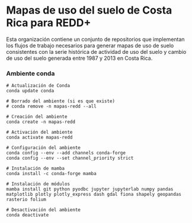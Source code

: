 # Mapas de uso del suelo de Costa Rica para REDD+
Esta organización contiene un conjunto de repositorios que implementan los flujos de trabajo necesarios para generar mapas de uso de suelo consistentes con la serie histórica de actividad de uso del suelo y cambio de uso del suelo generada entre 1987 y 2013 en Costa Rica.

### Ambiente conda

```shell
# Actualización de Conda
conda update conda

# Borrado del ambiente (si es que existe)
# conda remove -n mapas-redd --all

# Creación del ambiente
conda create -n mapas-redd

# Activación del ambiente
conda activate mapas-redd

# Configuración del ambiente
conda config --env --add channels conda-forge
conda config --env --set channel_priority strict

# Instalación de mamba
conda install -c conda-forge mamba

# Instalación de módulos
mamba install git python pyodbc jupyter jupyterlab numpy pandas matplotlib plotly plotly_express dash gdal fiona shapely geopandas rasterio folium

# Desactivación del ambiente
conda deactivate
```
